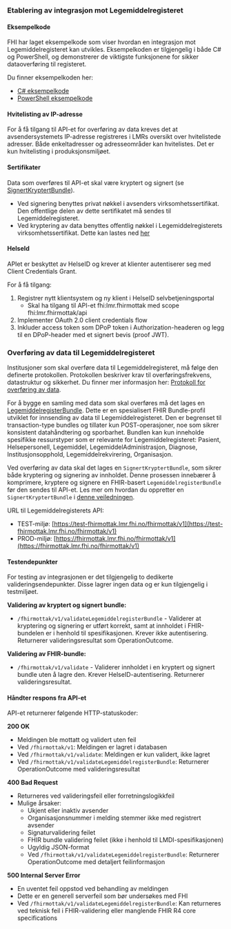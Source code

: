 

### Etablering av integrasjon mot Legemiddelregisteret

#### Eksempelkode


FHI har laget eksempelkode som viser hvordan en integrasjon mot Legemiddelregisteret kan utvikles. Eksempelkoden er tilgjengelig i både C# og PowerShell, og demonstrerer de viktigste funksjonene for sikker dataoverføring til registeret.

Du finner eksempelkoden her:
- [C# eksempelkode](eksempelkode_cs.html)
- [PowerShell eksempelkode](eksempelkode_ps1.html)


#### Hvitelisting av IP-adresse

For å få tilgang til API-et for overføring av data kreves det at avsendersystemets IP-adresse registreres i LMRs oversikt over hvitelistede adresser. Både enkeltadresser og adresseområder kan hvitelistes. 
Det er kun hvitelisting i produksjonsmiljøet.


#### Sertifikater

Data som overføres til API-et skal være kryptert og signert (se [SignertKryptertBundle](SignertKryptertBundle.html)). 
- Ved signering benyttes privat nøkkel i avsenders virksomhetssertifikat. Den offentlige delen av dette sertifikatet må sendes til Legemiddelregisteret. 
- Ved kryptering av data benyttes offentlig nøkkel i Legemiddelregisterets virksomhetssertifikat. Dette kan lastes ned [her](nedlastinger.html)


#### HelseId

APIet er beskyttet av HelseID og krever at klienter autentiserer seg med Client Credentials Grant.

For å få tilgang:

1. Registrer nytt klientsystem og ny klient i HelseID selvbetjeningsportal
    - Skal ha tilgang til API-et fhi:lmr.fhirmottak med scope fhi:lmr.fhirmottak/api
2. Implementer OAuth 2.0 client credentials flow
3. Inkluder access token som DPoP token i Authorization-headeren og legg til en DPoP-header med et signert bevis (proof JWT).


### Overføring av data til Legemiddelregisteret

Institusjoner som skal overføre data til Legemiddelregisteret, må følge den definerte protokollen. Protokollen beskriver krav til overføringsfrekvens, datastruktur og sikkerhet. Du finner mer informasjon her: [Protokoll for overføring av data](protokoll.html).

For å bygge en samling med data som skal overføres må det lages en [LegemiddelregisterBundle](StructureDefinition-lmdi-bundle.html). Dette er en spesialisert FHIR Bundle-profil utviklet for innsending av data til Legemiddelregisteret. Den er begrenset til transaction-type bundles og tillater kun POST-operasjoner, noe som sikrer konsistent datahåndtering og sporbarhet. Bundlen kan kun inneholde spesifikke ressurstyper som er relevante for Legemiddelregisteret: Pasient, Helsepersonell, Legemiddel, LegemiddelAdministrasjon, Diagnose, Institusjonsopphold, Legemiddelrekvirering, Organisasjon. 

Ved overføring av data skal det lages en `SignertKryptertBundle`, som sikrer både kryptering og signering av innholdet. Denne prosessen innebærer å komprimere, kryptere og signere en FHIR-basert `LegemiddelregisterBundle` før den sendes til API-et. Les mer om hvordan du oppretter en `SignertKryptertBundle` i [denne veiledningen](SignertKryptertBundle.html).

URL til Legemiddelregisterets API:
  - TEST-miljø: [https://test-fhirmottak.lmr.fhi.no/fhirmottak/v1](https://test-fhirmottak.lmr.fhi.no/fhirmottak/v1)
  - PROD-miljø: [https://fhirmottak.lmr.fhi.no/fhirmottak/v1](https://fhirmottak.lmr.fhi.no/fhirmottak/v1)

#### Testendepunkter

For testing av integrasjonen er det tilgjengelig to dedikerte valideringsendepunkter. Disse lagrer ingen data og er kun tilgjengelig i testmiljøet.

**Validering av kryptert og signert bundle:**
- `/fhirmottak/v1/validateLegemiddelregisterBundle` - Validerer at kryptering og signering er utført korrekt, samt at innholdet i FHIR-bundelen er i henhold til spesifikasjonen. Krever ikke autentisering. Returnerer valideringsresultat som OperationOutcome.

**Validering av FHIR-bundle:**
- `/fhirmottak/v1/validate` - Validerer innholdet i en kryptert og signert bundle uten å lagre den. Krever HelseID-autentisering. Returnerer valideringsresultat.

#### Håndter respons fra API-et

API-et returnerer følgende HTTP-statuskoder:

**200 OK**
- Meldingen ble mottatt og validert uten feil
- Ved `/fhirmottak/v1`: Meldingen er lagret i databasen
- Ved `/fhirmottak/v1/validate`: Meldingen er kun validert, ikke lagret
- Ved `/fhirmottak/v1/validateLegemiddelregisterBundle`: Returnerer OperationOutcome med valideringsresultat

**400 Bad Request**
- Returneres ved valideringsfeil eller forretningslogikkfeil
- Mulige årsaker:
  - Ukjent eller inaktiv avsender
  - Organisasjonsnummer i melding stemmer ikke med registrert avsender
  - Signaturvalidering feilet
  - FHIR bundle validering feilet (ikke i henhold til LMDI-spesifikasjonen)
  - Ugyldig JSON-format
  - Ved `/fhirmottak/v1/validateLegemiddelregisterBundle`: Returnerer OperationOutcome med detaljert feilinformasjon

**500 Internal Server Error**
- En uventet feil oppstod ved behandling av meldingen
- Dette er en generell serverfeil som bør undersøkes med FHI
- Ved `/fhirmottak/v1/validateLegemiddelregisterBundle`: Kan returneres ved teknisk feil i FHIR-validering eller manglende FHIR R4 core specifications




